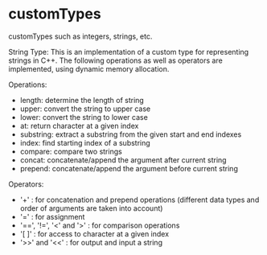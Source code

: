 # customTypes
customTypes such as integers, strings, etc.

String Type:
This is an implementation of a custom type for representing strings in C++. The following operations as well as operators are implemented, using dynamic memory allocation.

Operations:
- length: determine the length of string
- upper: convert the string to upper case
- lower: convert the string to lower case
- at: return character at a given index
- substring: extract a substring from the given start and end indexes
- index: find starting index of a substring
- compare: compare two strings
- concat: concatenate/append the argument after current string
- prepend: concatenate/append the argument before current string

Operators:
- '+' : for concatenation and prepend operations (different data types and order of arguments are taken into account)
- '=' : for assignment
- '==', '!=', '<' and '>' : for comparison operations
- '[ ]' : for access to character at a given index
- '>>' and '<<' : for output and input a string

